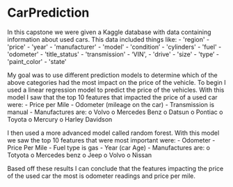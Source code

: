 # CarPrediction
In this capstone we were given a Kaggle database with data containing information about used cars. This data included things like: 
        -	'region' 
        -	'price' 
        -	'year'
        -	'manufacturer'
        -	'model'
        -	'condition’
        -	'cylinders'
        -	'fuel'
        -	'odometer'
        -	'title_status'
        -	'transmission'
        -	‘VIN',
        -	'drive'
        -	'size'
        -	'type’
        -	'paint_color'
        -	'state'

My goal was to use different prediction models to determine which of the above categories had the most impact on the price of the vehicle. To begin I used a linear regression model to predict the price of the vehicles. With this model I saw that the top 10 features that impacted the price of a used car were:
          -	Price per Mile
          -	Odometer (mileage on the car)
          -	Transmission is manual
          -	Manufactures are:
                  o	Volvo
                  o	Mercedes Benz
                  o	Datsun
                  o	Pontiac
                  o	Toyota
                  o	Mercury
                  o	Harley Davidson



I then used a more advanced model called random forest. With this model we saw the top 10 features that were most important were:
      -	Odometer 
      -	Price Per Mile
      -	Fuel type is gas
      -	Year (car Age)
      -	Manufactures are:
            o	Totyota
            o	Mercedes benz 
            o	Jeep 
            o	Volvo
            o	Nissan


Based off these results I can conclude that the features impacting the price of the used car the most is odometer readings and price per mile. 
